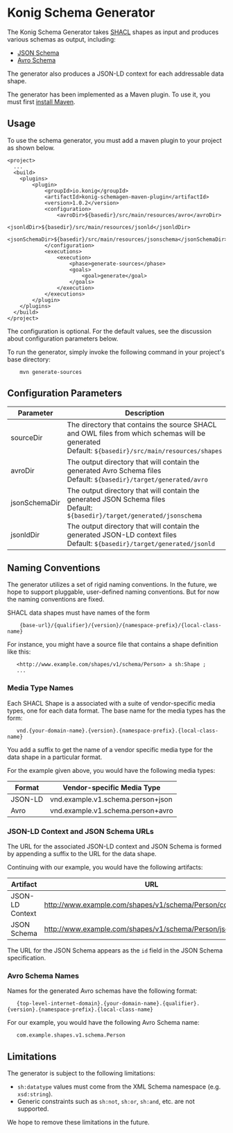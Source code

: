 # Konig Schema Generator

The Konig Schema Generator takes [SHACL](https://www.w3.org/TR/shacl/) shapes as input and produces various schemas as output, including:

* [JSON Schema](http://spacetelescope.github.io/understanding-json-schema/)
* [Avro Schema](https://avro.apache.org/docs/1.8.0/spec.html)

The generator also produces a JSON-LD context for each addressable data shape.

The generator has been implemented as a Maven plugin.  To use it, you must first [install Maven](https://maven.apache.org/install.html).

## Usage

To use the schema generator, you must add a maven plugin to your project as shown below.

```
<project>
  ...
  <build>
  	<plugins>
  		<plugin>
	  		<groupId>io.konig</groupId>
	  		<artifactId>konig-schemagen-maven-plugin</artifactId>
	  		<version>1.0.2</version>
	  		<configuration>
	  			<avroDir>${basedir}/src/main/resources/avro</avroDir>
	  			<jsonldDir>${basedir}/src/main/resources/jsonld</jsonldDir>
	  			<jsonSchemaDir>${basedir}/src/main/resources/jsonschema</jsonSchemaDir>
	  		</configuration>
	  		<executions>
	  			<execution>
		  			<phase>generate-sources</phase>
		  			<goals>
		  				<goal>generate</goal>
		  			</goals>
	  			</execution>
	  		</executions>
  		</plugin>
  	</plugins>
  </build>
</project>
```

The configuration is optional.  For the default values, see the discussion about configuration parameters below.

To run the generator, simply invoke the following command in your project's base directory:

```
    mvn generate-sources
```    

## Configuration Parameters

| Parameter       | Description                                                                                                                             |
|-----------------|-----------------------------------------------------------------------------------------------------------------------------------------|
| sourceDir       |  The directory that contains the source SHACL and OWL files from which schemas will be generated<br>Default: `${basedir}/src/main/resources/shapes` |
| avroDir         | The output directory that will contain the generated Avro Schema files<br>Default: `${basedir}/target/generated/avro`         |
| jsonSchemaDir   | The output directory that will contain the generated JSON Schema files<br>Default: `${basedir}/target/generated/jsonschema` |
| jsonldDir       | The output directory that will contain the generated JSON-LD context files<br>Default: `${basedir}/target/generated/jsonld`  |

## Naming Conventions

The generator utilizes a set of rigid naming conventions.  In the future, we hope to support pluggable, 
user-defined naming conventions.  But for now the naming conventions are fixed.

SHACL data shapes must have names of the form

```
    {base-url}/{qualifier}/{version}/{namespace-prefix}/{local-class-name}
```

For instance, you might have a source file that contains a shape definition like this:

```
   <http://www.example.com/shapes/v1/schema/Person> a sh:Shape ;
   ...
```

### Media Type Names

Each SHACL Shape is a associated with a suite of vendor-specific media types, one for
each data format.  The base name for the media types has the form:

```
   vnd.{your-domain-name}.{version}.{namespace-prefix}.{local-class-name}
```

You add a suffix to get the name of a vendor specific media 
type for the data shape in a particular format.

For the example given above, you would have the following media types:


| Format       | Vendor-specific Media Type        |
|--------------|-----------------------------------|
| JSON-LD      | vnd.example.v1.schema.person+json |
| Avro         | vnd.example.v1.schema.person+avro |


### JSON-LD Context and JSON Schema URLs

The URL for the associated JSON-LD context and JSON Schema is formed by appending a suffix to 
the URL for the data shape.
 
Continuing with our example, you would have the following artifacts:

| Artifact        | URL                                                       |
|-----------------|-----------------------------------------------------------|
| JSON-LD Context | http://www.example.com/shapes/v1/schema/Person/context    |
| JSON Schema     | http://www.example.com/shapes/v1/schema/Person/jsonschema |

The URL for the JSON Schema appears as the `id` field in the JSON Schema specification.

### Avro Schema Names

Names for the generated Avro schemas have the following format:

```
   {top-level-internet-domain}.{your-domain-name}.{qualifier}.{version}.{namespace-prefix}.{local-class-name}
```

For our example, you would have the following Avro Schema name:

```
   com.example.shapes.v1.schema.Person
```
   
## Limitations

The generator is subject to the following limitations:

* `sh:datatype` values must come from the XML Schema namespace (e.g. `xsd:string`).
* Generic constraints such as `sh:not`, `sh:or`, `sh:and`, etc. are not supported.

We hope to remove these limitations in the future.   






